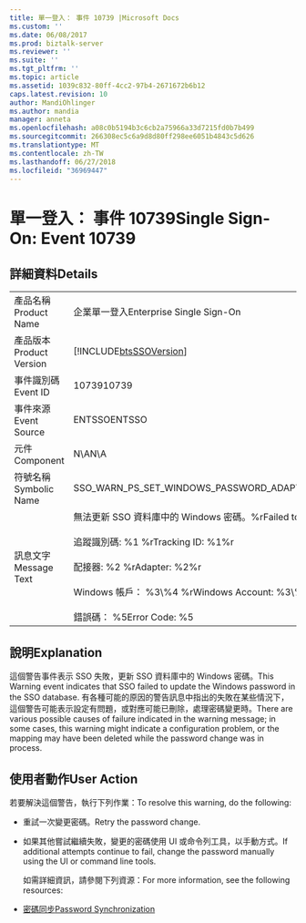 ```yaml
---
title: 單一登入： 事件 10739 |Microsoft Docs
ms.custom: ''
ms.date: 06/08/2017
ms.prod: biztalk-server
ms.reviewer: ''
ms.suite: ''
ms.tgt_pltfrm: ''
ms.topic: article
ms.assetid: 1039c832-80ff-4cc2-97b4-2671672b6b12
caps.latest.revision: 10
author: MandiOhlinger
ms.author: mandia
manager: anneta
ms.openlocfilehash: a08c0b5194b3c6cb2a75966a33d7215fd0b7b499
ms.sourcegitcommit: 266308ec5c6a9d8d80ff298ee6051b4843c5d626
ms.translationtype: MT
ms.contentlocale: zh-TW
ms.lasthandoff: 06/27/2018
ms.locfileid: "36969447"
---
```

# <a name="single-sign-on-event-10739"></a><span data-ttu-id="76a15-102">單一登入： 事件 10739</span><span class="sxs-lookup"><span data-stu-id="76a15-102">Single Sign-On: Event 10739</span></span>
## <a name="details"></a><span data-ttu-id="76a15-103">詳細資料</span><span class="sxs-lookup"><span data-stu-id="76a15-103">Details</span></span>  

|                 |                                                                                                                                                                                       |
|-----------------|---------------------------------------------------------------------------------------------------------------------------------------------------------------------------------------|
|  <span data-ttu-id="76a15-104">產品名稱</span><span class="sxs-lookup"><span data-stu-id="76a15-104">Product Name</span></span>   |                                                                               <span data-ttu-id="76a15-105">企業單一登入</span><span class="sxs-lookup"><span data-stu-id="76a15-105">Enterprise Single Sign-On</span></span>                                                                               |
| <span data-ttu-id="76a15-106">產品版本</span><span class="sxs-lookup"><span data-stu-id="76a15-106">Product Version</span></span> |                                                              [!INCLUDE[btsSSOVersion](../includes/btsssoversion-md.md)]                                                               |
|    <span data-ttu-id="76a15-107">事件識別碼</span><span class="sxs-lookup"><span data-stu-id="76a15-107">Event ID</span></span>     |                                                                                         <span data-ttu-id="76a15-108">10739</span><span class="sxs-lookup"><span data-stu-id="76a15-108">10739</span></span>                                                                                         |
|  <span data-ttu-id="76a15-109">事件來源</span><span class="sxs-lookup"><span data-stu-id="76a15-109">Event Source</span></span>   |                                                                                        <span data-ttu-id="76a15-110">ENTSSO</span><span class="sxs-lookup"><span data-stu-id="76a15-110">ENTSSO</span></span>                                                                                         |
|    <span data-ttu-id="76a15-111">元件</span><span class="sxs-lookup"><span data-stu-id="76a15-111">Component</span></span>    |                                                                                          <span data-ttu-id="76a15-112">N\A</span><span class="sxs-lookup"><span data-stu-id="76a15-112">N\A</span></span>                                                                                          |
|  <span data-ttu-id="76a15-113">符號名稱</span><span class="sxs-lookup"><span data-stu-id="76a15-113">Symbolic Name</span></span>  |                                                                       <span data-ttu-id="76a15-114">SSO_WARN_PS_SET_WINDOWS_PASSWORD_ADAPTER</span><span class="sxs-lookup"><span data-stu-id="76a15-114">SSO_WARN_PS_SET_WINDOWS_PASSWORD_ADAPTER</span></span>                                                                        |
|  <span data-ttu-id="76a15-115">訊息文字</span><span class="sxs-lookup"><span data-stu-id="76a15-115">Message Text</span></span>   | <span data-ttu-id="76a15-116">無法更新 SSO 資料庫中的 Windows 密碼。%r</span><span class="sxs-lookup"><span data-stu-id="76a15-116">Failed to update the Windows password in the SSO database.%r</span></span><br /><br /> <span data-ttu-id="76a15-117">追蹤識別碼: %1 %r</span><span class="sxs-lookup"><span data-stu-id="76a15-117">Tracking ID: %1%r</span></span><br /><br /> <span data-ttu-id="76a15-118">配接器: %2 %r</span><span class="sxs-lookup"><span data-stu-id="76a15-118">Adapter: %2%r</span></span><br /><br /> <span data-ttu-id="76a15-119">Windows 帳戶： %3\\%4 %r</span><span class="sxs-lookup"><span data-stu-id="76a15-119">Windows Account: %3\\%4%r</span></span><br /><br /> <span data-ttu-id="76a15-120">錯誤碼： %5</span><span class="sxs-lookup"><span data-stu-id="76a15-120">Error Code: %5</span></span> |

## <a name="explanation"></a><span data-ttu-id="76a15-121">說明</span><span class="sxs-lookup"><span data-stu-id="76a15-121">Explanation</span></span>  
 <span data-ttu-id="76a15-122">這個警告事件表示 SSO 失敗，更新 SSO 資料庫中的 Windows 密碼。</span><span class="sxs-lookup"><span data-stu-id="76a15-122">This Warning event indicates that SSO failed to update the Windows password in the SSO database.</span></span> <span data-ttu-id="76a15-123">有各種可能的原因的警告訊息中指出的失敗在某些情況下，這個警告可能表示設定有問題，或對應可能已刪除，處理密碼變更時。</span><span class="sxs-lookup"><span data-stu-id="76a15-123">There are various possible causes of failure indicated in the warning message; in some cases, this warning might indicate a configuration problem, or the mapping may have been deleted while the password change was in process.</span></span>  

## <a name="user-action"></a><span data-ttu-id="76a15-124">使用者動作</span><span class="sxs-lookup"><span data-stu-id="76a15-124">User Action</span></span>  
 <span data-ttu-id="76a15-125">若要解決這個警告，執行下列作業：</span><span class="sxs-lookup"><span data-stu-id="76a15-125">To resolve this warning, do the following:</span></span>  

- <span data-ttu-id="76a15-126">重試一次變更密碼。</span><span class="sxs-lookup"><span data-stu-id="76a15-126">Retry the password change.</span></span>  

- <span data-ttu-id="76a15-127">如果其他嘗試繼續失敗，變更的密碼使用 UI 或命令列工具，以手動方式。</span><span class="sxs-lookup"><span data-stu-id="76a15-127">If additional attempts continue to fail, change the password manually using the UI or command line tools.</span></span>  

  <span data-ttu-id="76a15-128">如需詳細資訊，請參閱下列資源：</span><span class="sxs-lookup"><span data-stu-id="76a15-128">For more information, see the following resources:</span></span>  

- [<span data-ttu-id="76a15-129">密碼同步</span><span class="sxs-lookup"><span data-stu-id="76a15-129">Password Synchronization</span></span>](../core/password-synchronization2.md)
